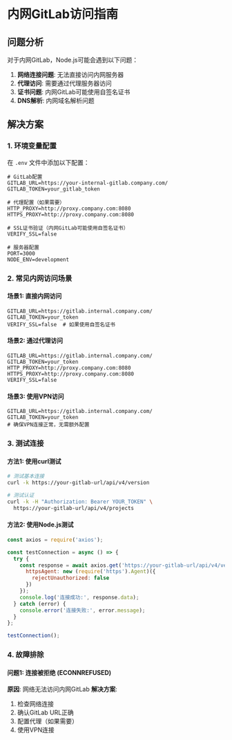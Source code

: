 # 内网GitLab访问指南

## 问题分析

对于内网GitLab，Node.js可能会遇到以下问题：

1. **网络连接问题**: 无法直接访问内网服务器
2. **代理访问**: 需要通过代理服务器访问
3. **证书问题**: 内网GitLab可能使用自签名证书
4. **DNS解析**: 内网域名解析问题

## 解决方案

### 1. 环境变量配置

在 `.env` 文件中添加以下配置：

```env
# GitLab配置
GITLAB_URL=https://your-internal-gitlab.company.com/
GITLAB_TOKEN=your_gitlab_token

# 代理配置（如果需要）
HTTP_PROXY=http://proxy.company.com:8080
HTTPS_PROXY=http://proxy.company.com:8080

# SSL证书验证（内网GitLab可能使用自签名证书）
VERIFY_SSL=false

# 服务器配置
PORT=3000
NODE_ENV=development
```

### 2. 常见内网访问场景

#### 场景1: 直接内网访问
```env
GITLAB_URL=https://gitlab.internal.company.com/
GITLAB_TOKEN=your_token
VERIFY_SSL=false  # 如果使用自签名证书
```

#### 场景2: 通过代理访问
```env
GITLAB_URL=https://gitlab.internal.company.com/
GITLAB_TOKEN=your_token
HTTP_PROXY=http://proxy.company.com:8080
HTTPS_PROXY=http://proxy.company.com:8080
VERIFY_SSL=false
```

#### 场景3: 使用VPN访问
```env
GITLAB_URL=https://gitlab.internal.company.com/
GITLAB_TOKEN=your_token
# 确保VPN连接正常，无需额外配置
```

### 3. 测试连接

#### 方法1: 使用curl测试
```bash
# 测试基本连接
curl -k https://your-gitlab-url/api/v4/version

# 测试认证
curl -k -H "Authorization: Bearer YOUR_TOKEN" \
  https://your-gitlab-url/api/v4/projects
```

#### 方法2: 使用Node.js测试
```javascript
const axios = require('axios');

const testConnection = async () => {
  try {
    const response = await axios.get('https://your-gitlab-url/api/v4/version', {
      httpsAgent: new (require('https').Agent)({
        rejectUnauthorized: false
      })
    });
    console.log('连接成功:', response.data);
  } catch (error) {
    console.error('连接失败:', error.message);
  }
};

testConnection();
```

### 4. 故障排除

#### 问题1: 连接被拒绝 (ECONNREFUSED)
**原因**: 网络无法访问内网GitLab
**解决方案**:
1. 检查网络连接
2. 确认GitLab URL正确
3. 配置代理（如果需要）
4. 使用VPN连接 